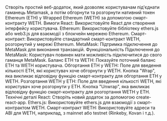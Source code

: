 Створіть простий веб-додаток, який дозволяє користувачам пiд'єднати гаманець Metamask, а потім обгорнути та розгорнути нативний токен Ethereum (ETH) у Wrapped Ethereum (WETH) за допомогою смарт-контракту WETH.
Вимоги
React: Використовуйте React для створення інтерфейсу користувача.
Ethereum: Використовуйте бібліотеку ethers.js або web3.js для взаємодії з блокчейн мережею Ethereum.
Смарт-контракт: Використовуйте стандартний смарт-контракт WETH, розгорнутий у мережі Ethereum.
MetaMask: Підтримка підключення до MetaMask для виконання транзакцій.
Функціональність
Підключення до MetaMask:
Користувач повинен мати можливість підключитися до свого гаманця MetaMask.
Баланс ETH та WETH:
Показуйте поточний баланс ETH та WETH користувача.
Обгортання ETH у WETH:
Поле для введення кількості ETH, які користувач хоче обгорнути у WETH.
Кнопка "Wrap", яка викликає відповідну функцію смарт-контракту для обгортання ETH у WETH.
Розгортання WETH у ETH:
Поле для введення кількості WETH, які користувач хоче розгорнути у ETH.
Кнопка "Unwrap", яка викликає відповідну функцію смарт-контракту для розгортання WETH у ETH.
Технічні деталі
React: Створіть новий додаток за допомогою create-react-app.
Ethers.js: Використовуйте ethers.js для взаємодії з смарт-контрактом WETH.
Смарт-контракт WETH: Використовуйте адреси та ABI для WETH, наприклад, з mainnet або testnet (Rinkeby, Kovan і т.д.).